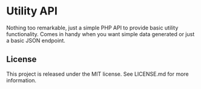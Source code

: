 # Utility API

Nothing too remarkable, just a simple PHP API to provide basic utility functionality. Comes in handy when you want simple data generated or just a basic JSON endpoint.


## License

This project is released under the MIT license. See LICENSE.md for more information.
